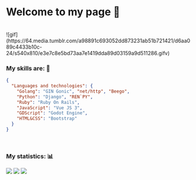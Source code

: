 # Welcome to my page 🤠
<br>
![gif](https://64.media.tumblr.com/a98891c693052dd873231ab51b721421/d6aa089c4433b10c-24/s540x810/e3e7c8e5bd73aa7e1419dda89d03159a9d511286.gifv)

<br>

### My skills are: 🧠

```JSON
{
  "Languages and technologies": {
    "Golang": "GIN Gonic", "net/http", "Beego",
    "Python": "Django", "REN`PY",
    "Ruby": "Ruby On Rails",
    "JavaScript": "Vue JS 3",
    "GDScript": "Godot Engine",
    "HTML&CSS": "Bootstrap"
  }
}
```

<br>

### My statistics: 📊

![](http://github-profile-summary-cards.vercel.app/api/cards/profile-details?username=Grudwald&theme=github_dark)</div></center>
![](http://github-profile-summary-cards.vercel.app/api/cards/repos-per-language?username=Grudwald&theme=github_dark) 
![](http://github-profile-summary-cards.vercel.app/api/cards/stats?username=Grudwald&theme=github_dark)

<br>


